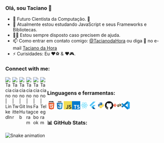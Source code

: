 


### Olá, sou Taciano 🎅

- 🥼 Futuro Cientista da Computação. 🤩
- 🌱 Atualmente estou estudando JavaScript e seus Frameworks e Bibliotecas.
- 👨‍💻 Estou sempre disposto caso precisem de ajuda.
- 📫 Como entrar em contato comigo: [@TacianodaHora][linkedin] ou diga 👋 no e-mail [Taciano da Hora](mailto:tacianohora2020@gmail.com)
- ⚡ Curisidades: Eu ❤️⚽ & ❤️🎮.

### Connect with me:

[<img align="left" alt="Taciano | LinkedIn" width="22px" src="https://cdn.jsdelivr.net/npm/simple-icons@v3/icons/linkedin.svg" />][linkedin]
[<img align="left" alt="Taciano | Twitter" width="22px" src="https://cdn.jsdelivr.net/npm/simple-icons@v3/icons/twitter.svg" />][twitter]
<img align="left" alt="Taciano | GitHub" width="22px" src="https://cdn.jsdelivr.net/npm/simple-icons@v3/icons/github.svg" />
[<img align="left" alt="Taciano | Instagram" width="22px" src="https://cdn.jsdelivr.net/npm/simple-icons@v3/icons/instagram.svg" />][instagram]
<img align="left" alt="Taciano | Facebook" width="22px" src="https://cdn.jsdelivr.net/npm/simple-icons@v3/icons/facebook.svg" />
<img align="left" alt="Taciano | Telegram" width="22px" src="https://cdn.jsdelivr.net/npm/simple-icons@v3/icons/telegram.svg" />
<!-- [<img align="left" alt="Taciano | XDA Developers" width="22px" src="https://raw.githubusercontent.com/iconic/open-iconic/master/svg/globe.svg" />][website] -->

<br />

### Linguagens e ferramentas:
<img align="left" alt="Html" width="26px" src="https://raw.githubusercontent.com/github/explore/80688e429a7d4ef2fca1e82350fe8e3517d3494d/topics/html/html.png" />
<img align="left" alt="Css" width="26px" src="https://raw.githubusercontent.com/github/explore/80688e429a7d4ef2fca1e82350fe8e3517d3494d/topics/css/css.png" />
<img align="left" alt="JavaScript" width="26px" src="https://raw.githubusercontent.com/github/explore/80688e429a7d4ef2fca1e82350fe8e3517d3494d/topics/javascript/javascript.png" />
<img align="left" alt="Typescript" width="26px" src="https://raw.githubusercontent.com/github/explore/80688e429a7d4ef2fca1e82350fe8e3517d3494d/topics/typescript/typescript.png" />
<img align="left" alt="React" width="26px" src="https://raw.githubusercontent.com/github/explore/80688e429a7d4ef2fca1e82350fe8e3517d3494d/topics/react/react.png" />
<img align="left" alt="Flutter" width="26px" src="https://raw.githubusercontent.com/github/explore/80688e429a7d4ef2fca1e82350fe8e3517d3494d/topics/flutter/flutter.png" />
<img align="left" alt="Python" width="26px" src="https://raw.githubusercontent.com/github/explore/80688e429a7d4ef2fca1e82350fe8e3517d3494d/topics/python/python.png" />
<img align="left" alt="GitHub" width="26px" src="https://raw.githubusercontent.com/github/explore/78df643247d429f6cc873026c0622819ad797942/topics/github/github.png" />
<img align="left" alt="Git" width="26px" src="https://raw.githubusercontent.com/github/explore/80688e429a7d4ef2fca1e82350fe8e3517d3494d/topics/git/git.png" />
<img align="left" alt="Visual Studio Code" width="26px" src="https://raw.githubusercontent.com/github/explore/80688e429a7d4ef2fca1e82350fe8e3517d3494d/topics/visual-studio-code/visual-studio-code.png" />

<br />
<br />

### 📊 GitHub Stats:

<div> 
  
  ![Snake animation](https://github.com/taciodev/taciodev/blob/output/github-contribution-grid-snake.svg)
 
</div>

 
[linkedin]:https://www.linkedin.com/in/taciano-da-hora
[instagram]:https://www.instagram.com/_taciano.santos/
[twitter]:https://twitter.com/TacianoHora?t=qBAnn4-iFLcaLmPALNxt6w&s=09

<!-- [website]:
[facebook]: 
[github]: 
[telegram]: --> 




